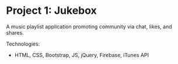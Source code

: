 # Project 1: Jukebox
A music playlist application promoting community via chat, likes, and shares.

Technologies:
* HTML, CSS, Bootstrap, JS, jQuery, Firebase, iTunes API
